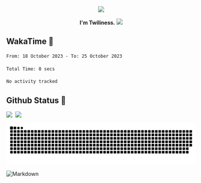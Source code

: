 <div align="center">
<img src="https://images.weserv.nl/?url=avatars.githubusercontent.com/u/10475770?v=4&h=360&w=360&fit=cover&mask=circle&maxage=7d"/>
</div>

<div align="center">

**I'm Twiliness.** <a href="https://github.com/DarkHighness"><img src="https://media.giphy.com/media/hvRJCLFzcasrR4ia7z/giphy.gif" width="5%"></a>

</div>

## WakaTime 🧐

<!--START_SECTION:waka-->

```txt
From: 18 October 2023 - To: 25 October 2023

Total Time: 0 secs

No activity tracked
```

<!--END_SECTION:waka-->

## Github Status 🥰

<div style="display: flex; gap: 8px;">
<img src="https://github-readme-stats.vercel.app/api?username=DarkHighness&count_private=true&show_icons=true&hide_border=true"/>
<img src="https://github-readme-stats.vercel.app/api/top-langs/?username=DarkHighness&hide_border=true"/>
</div>

<!-- ![3D-Profile](https://raw.githubusercontent.com/DarkHighness/DarkHighness/master/profile-3d-contrib/profile-south-season-animate.svg) -->

![Snake-Profile](https://raw.githubusercontent.com/DarkHighness/DarkHighness/master/dist/github-snake.svg)

 ![Markdown](https://img.shields.io/badge/markdown%20💘-%23000000.svg?style=for-the-badge&logo=markdown&logoColor=white)



